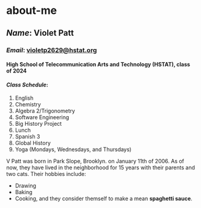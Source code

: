 # about-me

## _Name_: Violet Patt

### _Email_: violetp2629@hstat.org

#### High School of Telecommunication Arts and Technology (HSTAT), class of 2024
#### _Class Schedule_:
1. English
2. Chemistry
3. Algebra 2/Trigonometry
4. Software Engineering
5. Big History Project
6. Lunch
7. Spanish 3
8. Global History
9. Yoga (Mondays, Wednesdays, and Thursdays)

V Patt was born in Park Slope, Brooklyn. on January 11th of 2006. As of now, they have lived in the neighborhood for 15 years with their parents and two cats.  Their hobbies include:
* Drawing
* Baking
* Cooking, and they consider themself to make a mean **spaghetti sauce**.